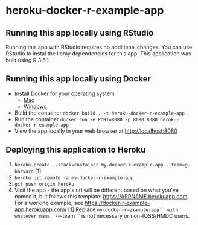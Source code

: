 # heroku-docker-r-example-app

## Running this app locally using RStudio
Running this app with RStudio requires no additional changes. You can use RStudio to instal the libray dependencies for this app.
This application was built using R 3.6.1.

## Running this app locally using Docker
* Install Docker for your operating system
  - [Mac](https://docs.docker.com/docker-for-mac/install/)
  - [Windows](https://docs.docker.com/docker-for-windows/install/)
* Build the container
```docker build . -t heroku-docker-r-example-app```
* Run the container
```docker run -e PORT=8080 -p 8080:8080 heroku-docker-r-example-app```
* View the app locally in your web browser at <http://localhost:8080>

## Deploying this application to Heroku
1. ```heroku create --stack=container my-docker-r-example-app --team=g-harvard``` [1]
2. ```heroku git:remote -a my-docker-r-example-app```
3. ```git push origin heroku```
4. Visit the app - the app's url will be different based on what you've named it, but follows this template: <https://APPNAME.herokuapp.com>. For a working example, see <https://docker-r-example-app.herokuapp.com/>
[1] Replace ```my-docker-r-example-app`` with whatever name. ```---team``` is not necessary or non-IQSS/HMDC users.

